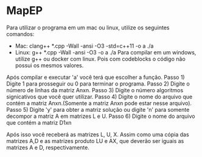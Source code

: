 # MapEP
Para utilizar o programa em um mac ou linux, utilize os seguintes comandos:
- Mac:
clang++ *.cpp -Wall -ansi -O3 -std=c++11  -o a
./a
- Linux:
g++ *.cpp -Wall -ansi -O3 -o a
./a
Para compilar em um windows, utilize g++ ou docker com linux. Pois com codeblocks o código não possui os mesmos valores.

Após compilar e executar 'a' você terá que escolher a função.
Passo 1) Digite 1 para prosseguir ou 0 para terminar o programa.
Passo 2) Digite o número de linhas da matriz Anxn.
Passo 3) Digite o número algoritmos signicativos que você quer utilizar.
Passo 4) Digite o nome do arquivo que contém a matriz Anxn.(Somente a matriz Anxn pode estar nesse arquivo).
Passo 5) Digite 'y' para obter a matriz solução ou digite 'n' para somente decompor a matriz A em matrizes L e U.
Passo 6) Digite o nome do arquivo que contém a matriz D1xn

Após isso você receberá as matrizes L, U, X. Assim como uma cópia das matrizes A,D e as matrizes produto LU e AX, que deverão ser iguais as matrizes A e D, respectivamente.
